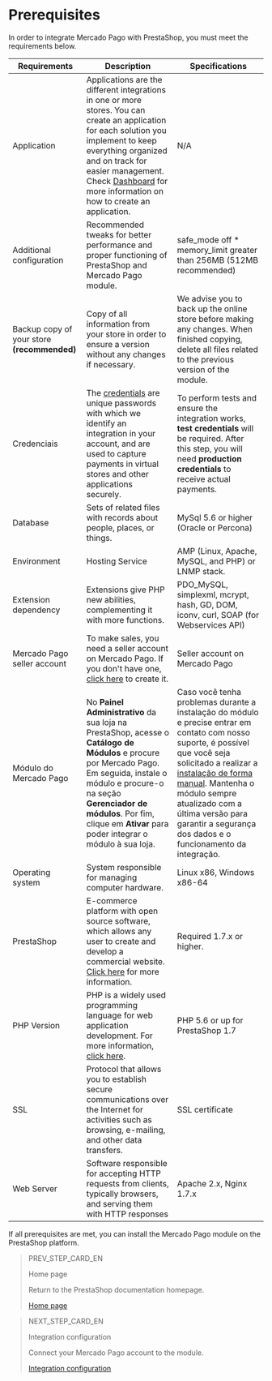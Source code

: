 # Prerequisites

In order to integrate Mercado Pago with PrestaShop, you must meet the requirements below.
 
| Requirements | Description | Specifications |
|---|---|---|
| Application | Applications are the different integrations in one or more stores. You can create an application for each solution you implement to keep everything organized and on track for easier management. Check [Dashboard](/developers/en/docs/prestashop/additional-content/dashboard/introduction) for more information on how to create an application. | N/A |
| Additional configuration | Recommended tweaks for better performance and proper functioning of PrestaShop and Mercado Pago module. | safe_mode off * memory_limit greater than 256MB (512MB recommended) |
| Backup copy of your store **(recommended)** | Copy of all information from your store in order to ensure a version without any changes if necessary. | We advise you to back up the online store before making any changes. When finished copying, delete all files related to the previous version of the module. |
| Credenciais | The [credentials](/developers/en/guides/additional-content/credentials/credentials) are unique passwords with which we identify an integration in your account, and are used to capture payments in virtual stores and other applications securely. | To perform tests and ensure the integration works, **test credentials** will be required. After this step, you will need **production credentials** to receive actual payments. |
| Database | Sets of related files with records about people, places, or things. | MySql 5.6 or higher (Oracle or Percona) |
| Environment | Hosting Service | AMP (Linux, Apache, MySQL, and PHP) or LNMP stack. |
| Extension dependency | Extensions give PHP new abilities, complementing it with more functions. | PDO_MySQL, simplexml, mcrypt, hash, GD, DOM, iconv, curl, SOAP (for Webservices API) |
| Mercado Pago seller account | To make sales, you need a seller account on Mercado Pago. If you don't have one, [click here](https://www.mercadopago[FAKER][URL][DOMAIN]/hub/registration/landing) to create it.| Seller account on Mercado Pago |
| Módulo do Mercado Pago | No **Painel Administrativo** da sua loja na PrestaShop, acesse o **Catálogo de Módulos** e procure por Mercado Pago. Em seguida, instale o módulo e procure-o na seção **Gerenciador de módulos**. Por fim, clique em **Ativar** para poder integrar o módulo à sua loja. | Caso você tenha problemas durante a instalação do módulo e precise entrar em contato com nosso suporte, é possível que você seja solicitado a realizar a [instalação de forma manual](/developers/pt/docs/prestashop/how-tos/install-module-manually). Mantenha o módulo sempre atualizado com a última versão para garantir a segurança dos dados e o funcionamento da integração. |
| Operating system | System responsible for managing computer hardware. | Linux x86, Windows x86-64 |
| PrestaShop | E-commerce platform with open source software, which allows any user to create and develop a commercial website. [Click here](https://www.prestashop.com/en/) for more information. | Required 1.7.x or higher. |
| PHP Version | PHP is a widely used programming language for web application development. For more information, [click here](https://www.php.net/). | PHP 5.6 or up for PrestaShop 1.7 |
| SSL | Protocol that allows you to establish secure communications over the Internet for activities such as browsing, e-mailing, and other data transfers. | SSL certificate |
| Web Server | Software responsible for accepting HTTP requests from clients, typically browsers, and serving them with HTTP responses | Apache 2.x, Nginx 1.7.x |

If all prerequisites are met, you can install the Mercado Pago module on the PrestaShop platform.

> PREV_STEP_CARD_EN
>
> Home page
>
> Return to the PrestaShop documentation homepage.
>
> [Home page](/developers/en/docs/prestashop/landing)

> NEXT_STEP_CARD_EN
>
> Integration configuration
>
> Connect your Mercado Pago account to the module.
>
> [Integration configuration](/developers/en/docs/prestashop/integration)